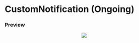 ﻿# CustomNotification (Ongoing)
### Preview
<p align="center">
  <img src="https://github.com/user-attachments/assets/26be3d1f-936b-4484-9de2-a89ccb9305df">
</p>
